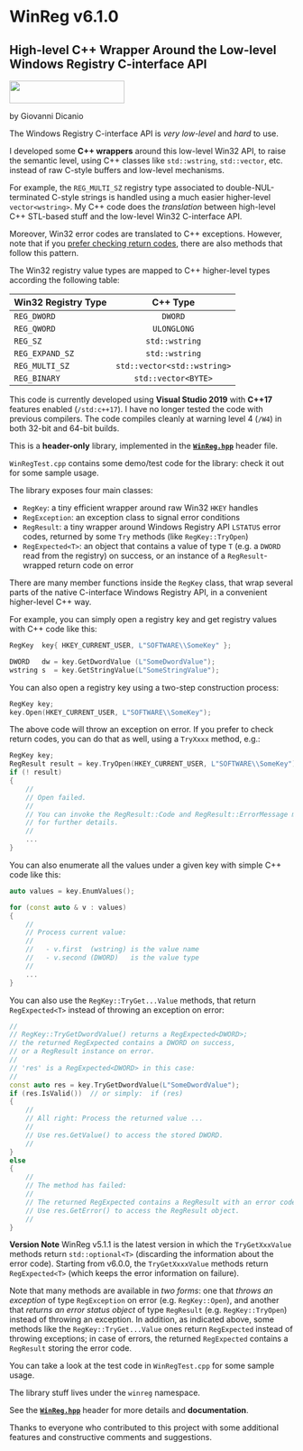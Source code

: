 # WinReg v6.1.0
## High-level C++ Wrapper Around the Low-level Windows Registry C-interface API

<a href="https://www.patreon.com/bePatron?u=77214834">
  <img height="40" width="204" src="https://s3-us-west-1.amazonaws.com/widget-images/become-patron-widget-medium%402x.png">
</a>

by Giovanni Dicanio

The Windows Registry C-interface API is  _very low-level_ and _hard_ to use.

I developed some **C++ wrappers** around this low-level Win32 API, to raise the semantic level, 
using C++ classes like `std::wstring`, `std::vector`, etc. instead of raw C-style buffers and 
low-level mechanisms. 

For example, the `REG_MULTI_SZ` registry type associated to double-NUL-terminated C-style strings 
is handled using a much easier higher-level `vector<wstring>`. My C++ code does the _translation_ 
between high-level C++ STL-based stuff and the low-level Win32 C-interface API.

Moreover, Win32 error codes are translated to C++ exceptions. 
However, note that if you [prefer checking return codes](https://blogs.msmvps.com/gdicanio/2022/07/13/exceptions-or-error-return-codes/),
there are also methods that follow this pattern.

The Win32 registry value types are mapped to C++ higher-level types according the following table:

| Win32 Registry Type  | C++ Type                     |
| -------------------- |:----------------------------:| 
| `REG_DWORD`          | `DWORD`                      |
| `REG_QWORD`          | `ULONGLONG`                  |
| `REG_SZ`             | `std::wstring`               |
| `REG_EXPAND_SZ`      | `std::wstring`               |
| `REG_MULTI_SZ`       | `std::vector<std::wstring>`  |
| `REG_BINARY`         | `std::vector<BYTE>`          |


This code is currently developed using **Visual Studio 2019** with **C++17** features enabled 
(`/std:c++17`). I have no longer tested the code with previous compilers. 
The code compiles cleanly at warning level 4 (`/W4`) in both 32-bit and 64-bit builds.

This is a **header-only** library, implemented in the **[`WinReg.hpp`](WinReg/WinReg.hpp)** 
header file.

`WinRegTest.cpp` contains some demo/test code for the library: check it out for some sample usage.

The library exposes four main classes:

* `RegKey`: a tiny efficient wrapper around raw Win32 `HKEY` handles
* `RegException`: an exception class to signal error conditions
* `RegResult`: a tiny wrapper around Windows Registry API `LSTATUS` error codes, 
returned by some `Try` methods (like `RegKey::TryOpen`)
* `RegExpected<T>`: an object that contains a value of type `T` 
(e.g. a `DWORD` read from the registry) on success, 
or an instance of a `RegResult`-wrapped return code on error

There are many member functions inside the `RegKey` class, that wrap several parts of the native 
C-interface Windows Registry API, in a convenient higher-level C++ way.

For example, you can simply open a registry key and get registry values with C++ code like this:

```c++
RegKey  key{ HKEY_CURRENT_USER, L"SOFTWARE\\SomeKey" };

DWORD   dw = key.GetDwordValue (L"SomeDwordValue");
wstring s  = key.GetStringValue(L"SomeStringValue");
```

You can also open a registry key using a two-step construction process:

```c++
RegKey key;
key.Open(HKEY_CURRENT_USER, L"SOFTWARE\\SomeKey");
```

The above code will throw an exception on error. If you prefer to check return codes, you can do 
that as well, using a `TryXxxx` method, e.g.:

```c++
RegKey key;
RegResult result = key.TryOpen(HKEY_CURRENT_USER, L"SOFTWARE\\SomeKey");
if (! result)
{
    //
    // Open failed.
    //
    // You can invoke the RegResult::Code and RegResult::ErrorMessage methods
    // for further details.
    //
    ...
}
```

You can also enumerate all the values under a given key with simple C++ code like this:

```c++
auto values = key.EnumValues();

for (const auto & v : values)
{
    //
    // Process current value:
    //
    //   - v.first  (wstring) is the value name
    //   - v.second (DWORD)   is the value type
    //
    ...
}
```

You can also use the `RegKey::TryGet...Value` methods, that return `RegExpected<T>` 
instead of throwing an exception on error:

```c++
//
// RegKey::TryGetDwordValue() returns a RegExpected<DWORD>;
// the returned RegExpected contains a DWORD on success, 
// or a RegResult instance on error.
//
// 'res' is a RegExpected<DWORD> in this case:
//
const auto res = key.TryGetDwordValue(L"SomeDwordValue");
if (res.IsValid())  // or simply:  if (res)
{
    //
    // All right: Process the returned value ...
    //
    // Use res.GetValue() to access the stored DWORD.
    //
}
else
{
    //
    // The method has failed: 
    //
    // The returned RegExpected contains a RegResult with an error code.
    // Use res.GetError() to access the RegResult object.
    //
}
```

**Version Note** WinReg v5.1.1 is the latest version in which the `TryGetXxxValue` methods return 
`std::optional<T>` (discarding the information about the error code).
Starting from v6.0.0, the `TryGetXxxxValue` methods return `RegExpected<T>` (which keeps 
the error information on failure).


Note that many methods are available in _two forms_: one that _throws an exception_ of type 
`RegException` on error (e.g. `RegKey::Open`), and another that _returns an error status object_ 
of type `RegResult` (e.g. `RegKey::TryOpen`) instead of throwing an exception.
In addition, as indicated above, some methods like the `RegKey::TryGet...Value` ones return 
`RegExpected` instead of throwing exceptions; in case of errors, the returned `RegExpected` 
contains a `RegResult` storing the error code.

You can take a look at the test code in `WinRegTest.cpp` for some sample usage.

The library stuff lives under the `winreg` namespace.

See the [**`WinReg.hpp`**](WinReg/WinReg.hpp) header for more details and **documentation**.

Thanks to everyone who contributed to this project with some additional features and constructive 
comments and suggestions.
